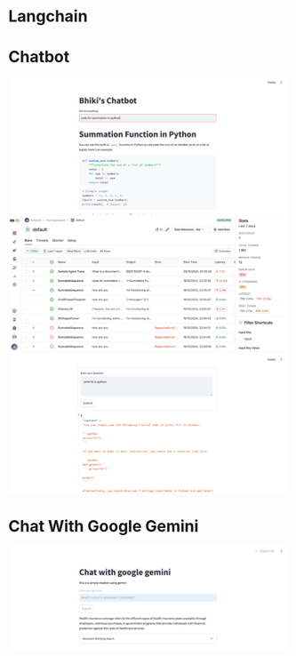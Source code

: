 # Langchain

# Chatbot
![alt text](image.png)
![alt text](image-1.png)
![alt text](image-2.png)

# Chat With Google Gemini
![alt text](image-3.png)